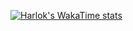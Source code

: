
[![Harlok's WakaTime stats](https://github-readme-stats.vercel.app/api/wakatime?username=xavier2code)](https://github.com/anuraghazra/github-readme-stats)
